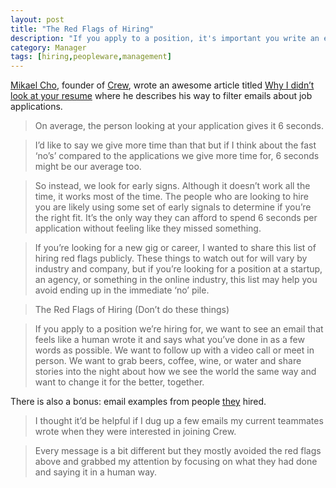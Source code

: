 ```yaml
---
layout: post
title: "The Red Flags of Hiring"
description: "If you apply to a position, it's important you write an email that feels like a human wrote it and says what you’ve done in as a few words as possible. If you’re looking for a position at a startup, an agency, or something in the online industry, this list of hiring red flags may help you avoid ending up in the immediate ‘no’ pile."
category: Manager
tags: [hiring,peopleware,management]
---
```


[Mikael Cho](https://twitter.com/mikaelcho), founder of [Crew](https://crew.co/), wrote an awesome article titled [Why I didn’t look at your resume](https://medium.com/who-what-why/why-i-didn-t-look-at-your-resume-2a8ed1f4a5bb) where he describes his way to filter emails about job applications.
 
 > On average, the person looking at your application gives it 6 seconds.

> I’d like to say we give more time than that but if I think about the fast ‘no’s’ compared to the applications we give more time for, 6 seconds might be our average too.

> So instead, we look for early signs. Although it doesn’t work all the time, it works most of the time. The people who are looking to hire you are likely using some set of early signals to determine if you’re the right fit. It’s the only way they can afford to spend 6 seconds per application without feeling like they missed something.

> If you’re looking for a new gig or career, I wanted to share this list of hiring red flags publicly. These things to watch out for will vary by industry and company, but if you’re looking for a position at a startup, an agency, or something in the online industry, this list may help you avoid ending up in the immediate ‘no’ pile.

> The Red Flags of Hiring (Don’t do these things)

> If you apply to a position we’re hiring for, we want to see an email that feels like a human wrote it and says what you’ve done in as a few words as possible. We want to follow up with a video call or meet in person. We want to grab beers, coffee, wine, or water and share stories into the night about how we see the world the same way and want to change it for the better, together.

There is also a bonus: email examples from people [they](http://pickcrew.com/hiring) hired.

> I thought it’d be helpful if I dug up a few emails my current teammates wrote when they were interested in joining Crew.

> Every message is a bit different but they mostly avoided the red flags above and grabbed my attention by focusing on what they had done and saying it in a human way.

